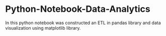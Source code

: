 # Python-Notebook-Data-Analytics
In this python notebook was constructed an ETL in pandas library and data visualization using matplotlib library.
